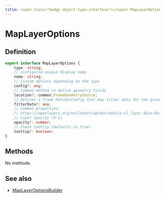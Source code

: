 ```yaml
---
title: <span class="badge object-type-interface"></span> MapLayerOptions
---
```

# <span class="badge object-type-interface"></span> MapLayerOptions

## Definition

```typescript
export interface MapLayerOptions {
	type: string;
	// configured unique display name
	name: string;
	// Custom options depending on the type
	config?: any;
	// Common method to define geometry fields
	location?: common.FrameGeometrySource;
	// Defines a frame MatcherConfig that may filter data for the given layer
	filterData?: any;
	// Common properties:
	// https://openlayers.org/en/latest/apidoc/module-ol_layer_Base-BaseLayer.html
	// Layer opacity (0-1)
	opacity?: number;
	// Check tooltip (defaults to true)
	tooltip?: boolean;
}

```
## Methods

No methods.
## See also

 * <span class="badge builder"></span> [MapLayerOptionsBuilder](./builder-MapLayerOptionsBuilder.md)
